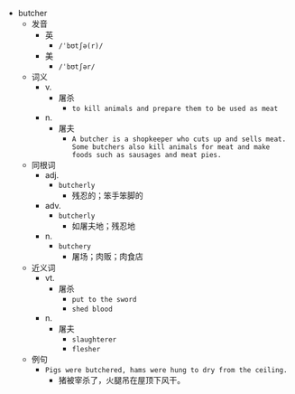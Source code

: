 - butcher
  - 发音
    - 英
      - `/ˈbʊtʃə(r)/`
    - 美
      - `/ˈbʊtʃər/`
  - 词义
    - v.
      - 屠杀
        - `to kill animals and prepare them to be used as meat`
    - n.
      - 屠夫
        - `A butcher is a shopkeeper who cuts up and sells meat. Some butchers also kill animals for meat and make foods such as sausages and meat pies. `
  - 同根词
    - adj.
      - `butcherly`
        - 残忍的；笨手笨脚的
    - adv.
      - `butcherly`
        - 如屠夫地；残忍地
    - n.
      - `butchery`
        - 屠场；肉贩；肉食店
  - 近义词
    - vt.
      - 屠杀
        - `put to the sword`
        - `shed blood`
    - n.
      - 屠夫
        - `slaughterer`
        - `flesher`
  - 例句
    - `Pigs were butchered, hams were hung to dry from the ceiling.`
      - 猪被宰杀了，火腿吊在屋顶下风干。

